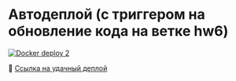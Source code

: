 # Автодеплой (с триггером на обновление кода на ветке hw6)

[![Docker deploy 2](https://github.com/egortanachev/ITMO-ICT-Backend-2023/actions/workflows/autodeploy2.yml/badge.svg)](https://github.com/egortanachev/ITMO-ICT-Backend-2023/actions/workflows/autodeploy2.yml)

📎 [Ссылка на удачный деплой](https://github.com/egortanachev/ITMO-ICT-Backend-2023/actions/runs/5327794522/jobs/9651671308#step:14:10)

